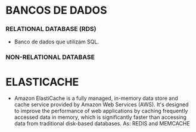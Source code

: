 # BANCOS DE DADOS

### RELATIONAL DATABASE (RDS)
* Banco de dados que utilizam SQL.


### NON-RELATIONAL DATABASE


# ELASTICACHE
* Amazon ElastiCache is a fully managed, in-memory data store and cache service provided by Amazon Web Services (AWS).
It's designed to improve the performance of web applications by caching frequently accessed data in memory, which is 
significantly faster than accessing data from traditional disk-based databases. As: REDIS and MEMCACHE